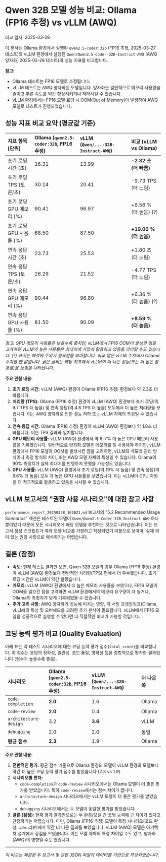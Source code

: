 # Qwen 32B 모델 성능 비교: Ollama (FP16 추정) vs vLLM (AWQ)
비교 일시: 2025-03-28

이 문서는 Ollama 환경에서 실행된 `qwen2.5-coder:32b` (FP16 추정, 2025-03-27 테스트)와 vLLM 환경에서 실행된 `Qwen/Qwen2.5-Coder-32B-Instruct-AWQ` (AWQ 양자화, 2025-03-28 테스트)의 성능 지표를 비교합니다.

**참고:**
- Ollama 테스트는 FP16 모델로 추정됩니다.
- vLLM 테스트는 AWQ 양자화된 모델입니다. 양자화는 일반적으로 메모리 사용량을 줄이고 추론 속도를 약간 향상시키거나 저하시킬 수 있습니다.
- vLLM 환경에서는 FP16 모델 로딩 시 OOM(Out of Memory)이 발생하여 AWQ 모델로 테스트가 진행되었습니다.

## 성능 지표 비교 요약 (평균값 기준)

| 지표 항목 (단위)             | Ollama (`qwen2.5-coder:32b`, FP16 추정) | vLLM (`Qwen/...-32B-Instruct-AWQ`) | 비교 (vLLM vs Ollama) |
| :--------------------------- | :-------------------------------------- | :--------------------------------- | :-------------------- |
| 초기 로딩 시간 (초)        | 16.31                                   | 13.99                              | **-2.32 초 (더 빠름)** |
| 초기 로딩 TPS (토큰/초)    | 30.14                                   | 20.41                              | -9.73 TPS (더 느림)   |
| 초기 로딩 GPU 메모리 (%)   | 90.41                                   | 96.97                              | +6.56 % (더 높음) (?) |
| 초기 로딩 GPU 사용률 (%)   | 68.50                                   | 87.50                              | **+19.00 % (더 높음)**|
| 연속 응답 시간 (초)        | 23.73                                   | 25.53                              | +1.80 초 (더 느림)    |
| 연속 응답 TPS (토큰/초)    | 26.29                                   | 21.52                              | -4.77 TPS (더 느림)   |
| 연속 응답 GPU 메모리 (%)   | 90.44                                   | 96.80                              | +6.36 % (더 높음) (?) |
| 연속 응답 GPU 사용률 (%)   | 81.50                                   | 90.09                              | **+8.59 % (더 높음)** |

*참고: GPU 메모리 사용률은 낮을수록 좋지만, vLLM에서 FP16 OOM이 발생한 점을 고려하면 vLLM의 높은 사용률은 최대치에 가깝게 활용하고 있음을 의미할 수도 있습니다. (?) 표시는 해석에 주의가 필요함을 의미합니다.*
*비교 열은 vLLM 수치에서 Ollama 수치를 뺀 값입니다. 굵은 글씨는 해당 지표에서 vLLM이 더 나은 성능(또는 더 높은 활용률)을 보임을 나타냅니다.*

**주요 관찰 내용:**

1.  **초기 로딩 시간:** vLLM (AWQ) 환경이 Ollama (FP16 추정) 환경보다 약 2.3초 더 빠릅니다.
2.  **처리량 (TPS):** Ollama (FP16 추정) 환경이 vLLM (AWQ) 환경보다 초기 로딩(약 9.7 TPS 더 높음) 및 연속 응답(약 4.8 TPS 더 높음) 모두에서 더 높은 처리량을 보입니다. 이는 AWQ 양자화로 인한 성능 저하 또는 vLLM 자체의 특성일 수 있습니다.
3.  **연속 응답 시간:** Ollama (FP16 추정) 환경이 vLLM (AWQ) 환경보다 약 1.8초 더 빠릅니다. 이는 TPS 결과와 일치합니다.
4.  **GPU 메모리 사용률:** vLLM (AWQ) 환경에서 약 6-7% 더 높은 GPU 메모리 사용률을 기록했습니다. 일반적으로 양자화 모델은 메모리를 덜 사용해야 하지만, vLLM 환경에서 FP16 모델이 OOM을 발생시킨 점을 고려하면, vLLM의 메모리 관리 방식이나 측정 방식의 차이, 또는 AWQ 모델 자체의 특성일 수 있습니다. Ollama의 90% 측정치가 실제 최대치를 반영하지 못했을 가능성도 있습니다.
5.  **GPU 사용률:** vLLM (AWQ) 환경에서 초기 로딩(약 19% 더 높음) 및 연속 응답(약 8.6% 더 높음) 모두 더 높은 GPU 사용률을 보였습니다. 이는 vLLM이 GPU 자원을 더 적극적으로 활용하고 있음을 시사할 수 있습니다.

## vLLM 보고서의 "권장 사용 시나리오"에 대한 참고 사항

`performance_report_20250328_162621.md` 보고서의 "5.2 Recommended Usage Scenarios" 섹션은 테스트된 모델이 `Qwen/Qwen2.5-Coder-32B-Instruct-AWQ` 하나뿐이었기 때문에 모든 시나리오에 해당 모델을 추천하는 것으로 나타났습니다. 이는 보고서 생성 스크립트가 여러 모델 비교를 가정하고 작성되었기 때문으로 보이며, 실제 의미 있는 권장 사항으로 해석하기는 어렵습니다.

## 결론 (잠정)

- **속도:** 현재 테스트 결과만 보면, Qwen 32B 모델의 경우 Ollama (FP16 추정) 환경이 vLLM (AWQ) 환경보다 전반적인 처리량(TPS) 면에서 더 우수했습니다. 초기 로딩 시간은 vLLM이 약간 빨랐습니다.
- **메모리:** vLLM (AWQ) 환경에서 더 높은 메모리 사용률을 보였으나, FP16 모델이 OOM을 일으킨 점을 고려하면 vLLM 환경에서의 메모리 요구량이 더 높거나, Ollama의 측정치가 낮게 기록되었을 수 있습니다.
- **추가 고려 사항:** AWQ 양자화가 성능에 미치는 영향, 각 서빙 프레임워크(Ollama, vLLM)의 특성 및 오버헤드를 고려한 추가 분석이 필요합니다. vLLM에서 FP16 모델을 성공적으로 실행할 수 있다면 더 직접적인 비교가 가능할 것입니다.

## 코딩 능력 평가 비교 (Quality Evaluation)

아래 표는 각 테스트 시나리오에 대한 코딩 능력 평가 점수(`total_score`)를 비교합니다. 이 점수는 응답의 정확성, 일관성, 코드 품질, 명확성 등을 종합적으로 평가한 결과입니다 (점수가 높을수록 좋음).

| 시나리오              | Ollama (`qwen2.5-coder:32b`, FP16 추정) | vLLM (`Qwen/...-32B-Instruct-AWQ`) | 더 나은 쪽 |
| :-------------------- | :-------------------------------------- | :--------------------------------- | :--------- |
| `code-completion`     | **2.0**                                 | 1.6                                | Ollama     |
| `code-review`         | **2.0**                                 | 0.4                                | Ollama     |
| `architecture-design` | 3.2                                   | **3.6**                            | vLLM       |
| `debugging`           | 2.0                                   | 2.0                                | 동일       |
| **평균 점수**         | **2.3**                                 | 1.9                                | Ollama     |

**주요 관찰 내용:**

1.  **전반적인 평가:** 평균 점수 기준으로 Ollama 환경의 모델이 vLLM 환경의 모델보다 약간 더 높은 코딩 능력 평가 점수를 받았습니다 (2.3 vs 1.9).
2.  **시나리오별 편차:**
    *   `code-completion`과 `code-review` 시나리오에서는 Ollama 모델이 더 좋은 평가를 받았습니다. 특히 `code-review`에서는 점수 차이가 큽니다.
    *   `architecture-design` 시나리오에서는 vLLM 모델이 더 좋은 평가를 받았습니다.
    *   `debugging` 시나리오에서는 두 모델이 동일한 평가를 받았습니다.
3.  **결론 (잠정):** 현재 평가 결과만으로는 두 환경/모델 간 코딩 능력에 큰 차이가 있다고 단정하기는 어렵습니다. 다만, Ollama (FP16 추정) 모델이 특정 시나리오(코드 완성, 코드 리뷰)에서 약간 더 나은 결과를 보였습니다. vLLM (AWQ) 모델은 아키텍처 설계에서 강점을 보였습니다. 이는 모델 자체의 특성 차이일 수도 있고, 양자화(AWQ)의 영향일 수도 있습니다.

---
*이 비교는 제공된 두 보고서 및 관련 JSON 파일의 데이터를 기반으로 작성되었습니다.*
